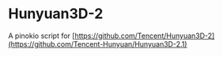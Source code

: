 # Hunyuan3D-2

A pinokio script for [https://github.com/Tencent/Hunyuan3D-2](https://github.com/Tencent-Hunyuan/Hunyuan3D-2.1)
